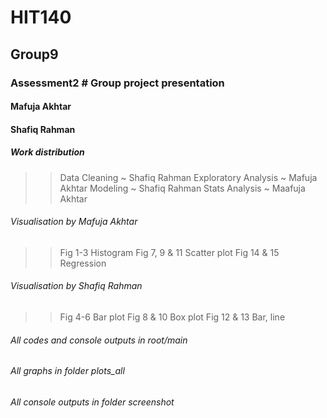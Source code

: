 # HIT140
## Group9 
### Assessment2 # Group project presentation

#### Mafuja Akhtar
#### Shafiq Rahman

##### Work distribution
>> Data Cleaning ~ Shafiq Rahman
>> Exploratory Analysis ~ Mafuja Akhtar
>> Modeling ~ Shafiq Rahman
>> Stats Analysis ~ Maafuja Akhtar

###### Visualisation by Mafuja Akhtar
>> Fig 1-3 Histogram
>> Fig 7, 9 & 11 Scatter plot
>> Fig 14 & 15 Regression

###### Visualisation by Shafiq Rahman
>> Fig 4-6 Bar plot
>> Fig 8 & 10 Box plot
>> Fig 12 & 13 Bar, line


###### All codes and console outputs in root/main
###### All graphs in folder plots_all
###### All console outputs in folder screenshot
